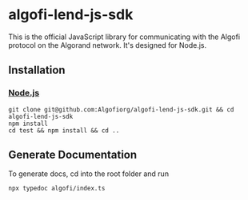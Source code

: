 # algofi-lend-js-sdk

This is the official JavaScript library for communicating with the Algofi protocol on the Algorand network. It's designed for Node.js.

## Installation

### [Node.js](https://nodejs.org/en/download/)

```
git clone git@github.com:Algofiorg/algofi-lend-js-sdk.git && cd algofi-lend-js-sdk
npm install
cd test && npm install && cd ..
```

## Generate Documentation

To generate docs, cd into the root folder and run

```
npx typedoc algofi/index.ts
```
